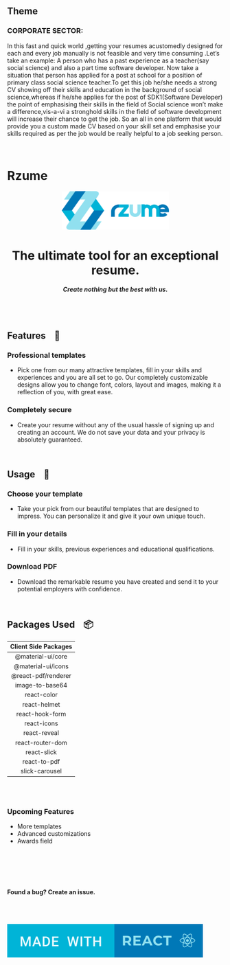 ## Theme
### CORPORATE SECTOR:
In this fast and quick world ,getting your resumes acustomedly designed for each and every job
manually is not feasible and very time consuming .Let’s take an example: A person who has a
past experience as a teacher(say social science) and also a part time software developer.
Now take a situation that person has applied for a post at school for a position of primary class
social science teacher.To get this job he/she needs a strong CV showing off their skills and
education in the background of social science,whereas if he/she applies for the post of
SDK1(Software Developer) the point of emphasising their skills in the field of Social science
won’t make a difference,vis-a-vi a stronghold skills in the field of software development will
increase their chance to get the job.
So an all in one platform that would provide you a custom made CV based on your skill set and
emphasise your skills required as per the job would be really helpful to a job seeking person.
<br><br>
<br>
# Rzume

<p align="center">
<img alt="resume builder" src="./src/assets/images/svg/logo_with_text.svg" width="250px" />
</p>

<h1 align="center">The ultimate tool for an exceptional resume.</h1>
<h5 align="center">Create nothing but the best with us.</h5>

<br><br>


## Features &nbsp;&nbsp; :page_with_curl:

### Professional templates
* Pick one from our many attractive templates, fill in your skills and experiences and you are all set to go. Our completely customizable designs allow you to change font, colors, layout and images, making it a reflection of you, with great ease.

### Completely secure
* Create your resume without any of the usual hassle of signing up and creating an account. We do not save your data and your privacy is absolutely guaranteed.

<br>

## Usage  &nbsp;&nbsp; :scroll:

### Choose your template
* Take your pick from our beautiful templates that are designed to impress. You can personalize it and give it your own unique touch.

### Fill in your details
* Fill in your skills, previous experiences and educational qualifications.

### Download PDF
* Download the remarkable resume you have created and send it to your potential employers with confidence.
<br> 

## Packages Used &nbsp;&nbsp; :package:

| Client Side Packages  |
| :-------------: |
| @material-ui/core  |
| @material-ui/icons  |
| @react-pdf/renderer |
| image-to-base64  |
| react-color |
| react-helmet  |
| react-hook-form |
| react-icons  |
| react-reveal |
| react-router-dom  |
| react-slick  |
| react-to-pdf |
| slick-carousel |


<br><br>

### Upcoming Features &nbsp;&nbsp; 
* More templates
* Advanced customizations
* Awards field

<br><br><br><br>

#### Found a bug? Create an issue.

<br><br>

<img alt="resume builder" src="./src/assets/images/svg/Made-with-react.svg" />

<br><br>
